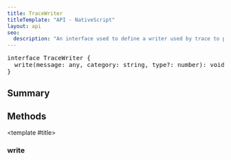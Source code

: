 ```yaml
---
title: TraceWriter
titleTemplate: "API - NativeScript"
layout: api
seo:
  description: "An interface used to define a writer used by trace to print (log)."
---
```


<!-- This page is auto generated, do not edit manually. -->
<!-- Run "yarn generate:api-docs" to regenerate -->

<script setup lang="ts">
  import { provide } from "vue";
  import API_DATA from "./TraceWriter.data.json";
  
  provide('API_DATA', API_DATA);
</script>

<APIRefHierarchy v-once />

<pre class="[&_a]:text-green-400">interface TraceWriter {
  write(message: any, category: string, type?: number): void;
}</pre>

<APIRefComment commentBase64="eyJibG9ja1RhZ3MiOltdLCJtb2RpZmllclRhZ3MiOnt9LCJzdW1tYXJ5IjpbeyJraW5kIjoidGV4dCIsInRleHQiOiJBbiBpbnRlcmZhY2UgdXNlZCB0byBkZWZpbmUgYSB3cml0ZXIgdXNlZCBieSB0cmFjZSB0byBwcmludCAobG9nKS4ifV19" v-once />

## <Heading ignore>Summary</Heading>

<APIRefSummary v-once />

## Methods

<div class="">

<APIRef for="2809" v-once>

<template #title>

### write

</template>

</APIRef>

</div>
